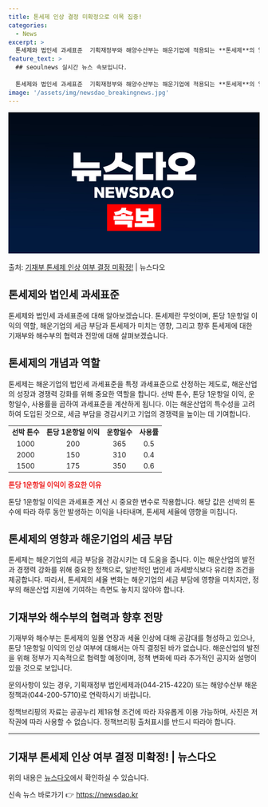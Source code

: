```yaml
---
title: 톤세제 인상 결정 미확정으로 이목 집중!
categories:
  - News
excerpt: >
  톤세제와 법인세 과세표준  기획재정부와 해양수산부는 해운기업에 적용되는 **톤세제**의 일몰 연장과 함께 톤…
feature_text: >
  ## seoulnews 실시간 뉴스 속보입니다.

  톤세제와 법인세 과세표준  기획재정부와 해양수산부는 해운기업에 적용되는 **톤세제**의 일몰 연장과 함께 톤…
image: '/assets/img/newsdao_breakingnews.jpg'
---
```


![뉴스다오 속보](/assets/img/newsdao_breakingnews.jpg)

<p>출처: <a href="https://newsdao.kr/4474" rel="dofollow">기재부 톤세제 인상 여부 결정 미확정!</a> | 뉴스다오</p>

<h2 data-ke-size="size26">톤세제와 법인세 과세표준</h2>
<p data-ke-size="size16">톤세제와 법인세 과세표준에 대해 알아보겠습니다. 톤세제란 무엇이며, 톤당 1운항일 이익의 역할, 해운기업의 세금 부담과 톤세제가 미치는 영향, 그리고 향후 톤세제에 대한 기재부와 해수부의 협력과 전망에 대해 살펴보겠습니다.</p>

<h2 data-ke-size="size26">톤세제의 개념과 역할</h2>
<p data-ke-size="size16">톤세제는 해운기업의 법인세 과세표준을 특정 과세표준으로 산정하는 제도로, 해운산업의 성장과 경쟁력 강화를 위해 중요한 역할을 합니다. 선박 톤수, 톤당 1운항일 이익, 운항일수, 사용률을 곱하여 과세표준을 계산하게 됩니다. 이는 해운산업의 특수성을 고려하여 도입된 것으로, 세금 부담을 경감시키고 기업의 경쟁력을 높이는 데 기여합니다.</p>

<table>
    <tr>
        <td style="text-align: center; height: 17px;"><b>선박 톤수</b></td>
        <td style="text-align: center; height: 17px;"><b>톤당 1운항일 이익</b></td>
        <td style="text-align: center; height: 17px;"><b>운항일수</b></td>
        <td style="text-align: center; height: 17px;"><b>사용률</b></td>
    </tr>
    <tr>
        <td style="text-align: center; height: 17px;">1000</td>
        <td style="text-align: center; height: 17px;">200</td>
        <td style="text-align: center; height: 17px;">365</td>
        <td style="text-align: center; height: 17px;">0.5</td>
    </tr>
    <tr>
        <td style="text-align: center; height: 17px;">2000</td>
        <td style="text-align: center; height: 17px;">150</td>
        <td style="text-align: center; height: 17px;">310</td>
        <td style="text-align: center; height: 17px;">0.4</td>
    </tr>
    <tr>
        <td style="text-align: center; height: 17px;">1500</td>
        <td style="text-align: center; height: 17px;">175</td>
        <td style="text-align: center; height: 17px;">350</td>
        <td style="text-align: center; height: 17px;">0.6</td>
    </tr>
</table>

<b><span style="color: #ee2323;">톤당 1운항일 이익이 중요한 이유</span></b>
<p data-ke-size="size16">톤당 1운항일 이익은 과세표준 계산 시 중요한 변수로 작용합니다. 해당 값은 선박의 톤수에 따라 하루 동안 발생하는 이익을 나타내며, 톤세제 세율에 영향을 미칩니다.</p>

<h2 data-ke-size="size26">톤세제의 영향과 해운기업의 세금 부담</h2>
<p data-ke-size="size16">톤세제는 해운기업의 세금 부담을 경감시키는 데 도움을 줍니다. 이는 해운산업의 발전과 경쟁력 강화를 위해 중요한 정책으로, 일반적인 법인세 과세방식보다 유리한 조건을 제공합니다. 따라서, 톤세제의 세율 변화는 해운기업의 세금 부담에 영향을 미치지만, 정부의 해운산업 지원에 기여하는 측면도 놓치지 않아야 합니다.</p>

<h2 data-ke-size="size26">기재부와 해수부의 협력과 향후 전망</h2>
<p data-ke-size="size16">기재부와 해수부는 톤세제의 일몰 연장과 세율 인상에 대해 공감대를 형성하고 있으나, 톤당 1운항일 이익의 인상 여부에 대해서는 아직 결정된 바가 없습니다. 해운산업의 발전을 위해 정부가 지속적으로 협력할 예정이며, 정책 변화에 따라 추가적인 공지와 설명이 있을 것으로 보입니다.</p>

<p data-ke-size="size16">문의사항이 있는 경우, 기획재정부 법인세제과(044-215-4220) 또는 해양수산부 해운정책과(044-200-5710)로 연락하시기 바랍니다.</p>
<p data-ke-size="size16">정책브리핑의 자료는 공공누리 제1유형 조건에 따라 자유롭게 이용 가능하며, 사진은 저작권에 따라 사용할 수 없습니다. 정책브리핑 출처표시를 반드시 따라야 합니다.</p>

<hr>
<p data-ke-size="size16"></p>
<h2 data-ke-size="size26">기재부 톤세제 인상 여부 결정 미확정! | 뉴스다오</h2>
<p data-ke-size="size16">위의 내용은 <a href="https://newsdao.kr/4474">뉴스다오</a>에서 확인하실 수 있습니다.</p> 

신속 뉴스 바로가기 👉 <a href="https://newsdao.kr" rel="dofollow">https://newsdao.kr</a>


